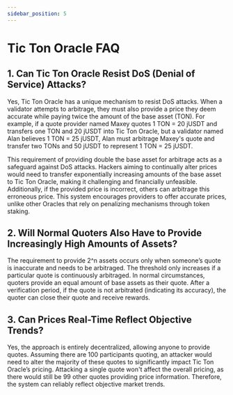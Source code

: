 ```yaml
---
sidebar_position: 5
---
```



# Tic Ton Oracle FAQ

## 1. Can Tic Ton Oracle Resist DoS (Denial of Service) Attacks?
   
   Yes, Tic Ton Oracle has a unique mechanism to resist DoS attacks. When a validator attempts to arbitrage, they must also provide a price they deem accurate while paying twice the amount of the base asset (TON). For example, if a quote provider named Maxey quotes 1 TON = 20 jUSDT and transfers one TON and 20 jUSDT into Tic Ton Oracle, but a validator named Alan believes 1 TON = 25 jUSDT, Alan must arbitrage Maxey's quote and transfer two TONs and 50 jUSDT to represent 1 TON = 25 jUSDT.

   This requirement of providing double the base asset for arbitrage acts as a safeguard against DoS attacks. Hackers aiming to continually alter prices would need to transfer exponentially increasing amounts of the base asset to Tic Ton Oracle, making it challenging and financially unfeasible. Additionally, if the provided price is incorrect, others can arbitrage this erroneous price. This system encourages providers to offer accurate prices, unlike other Oracles that rely on penalizing mechanisms through token staking.

## 2. Will Normal Quoters Also Have to Provide Increasingly High Amounts of Assets?
   
   The requirement to provide 2^n assets occurs only when someone’s quote is inaccurate and needs to be arbitraged. The threshold only increases if a particular quote is continuously arbitraged. In normal circumstances, quoters provide an equal amount of base assets as their quote. After a verification period, if the quote is not arbitrated (indicating its accuracy), the quoter can close their quote and receive rewards.

## 3. Can Prices Real-Time Reflect Objective Trends?
   
   Yes, the approach is entirely decentralized, allowing anyone to provide quotes. Assuming there are 100 participants quoting, an attacker would need to alter the majority of these quotes to significantly impact Tic Ton Oracle’s pricing. Attacking a single quote won't affect the overall pricing, as there would still be 99 other quotes providing price information. Therefore, the system can reliably reflect objective market trends.
